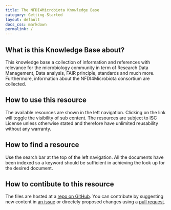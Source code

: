 ```yaml
---
title: The NFDI4Microbiota Knowledge Base
category: Getting-Started
layout: default
docs_css: markdown
permalink: /
---
```


## What is this Knowledge Base about?

This knowledge base a collection of information and references with
relevance for the microbiology community in term of Research Data
Management, Data analysis, FAIR principle, standards and much
more. Furthermore, information about the NFDI4Microbiota consortium
are collected.

## How to use this resource

The available resources are shown in the left navigation. Clicking on
the link will toggle the visibility of sub content. The resources are
subject to ISC License unless otherwise stated and therefore have
unlimited reusability without any warranty.

## How to find a resource

Use the search bar at the top of the left navigation. All the
documents have been indexed so a keyword should be sufficient in
achieving the look up for the desired document.

## How to contibute to this resource

The files are hosted at a [repo on
GitHub](https://github.com/NFDI4Microbiota/nfdi4microbiota-knowledge-base). You
can contribute by suggesting new content in [an
issue](https://github.com/NFDI4Microbiota/nfdi4microbiota-knowledge-base/issues)
or directely proposed changes using a [pull
request](https://github.com/NFDI4Microbiota/nfdi4microbiota-knowledge-base/pulls).
